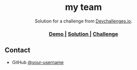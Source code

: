 <!-- Please update value in the {}  -->

<h1 align="center">my team</h1>

<div align="center">
   Solution for a challenge from  <a href="http://devchallenges.io" target="_blank">Devchallenges.io</a>.
</div>

<div align="center">
  <h3>
    <a href="https://my-teammm.netlify.app/">
      Demo
    </a>
    <span> | </span>
    <a href="https://devchallenges.io/solutions/8kXyMuitJ84gWc8ZQ1yD">
      Solution
    </a>
    <span> | </span>
    <a href="https://devchallenges.io/challenges/hhmesazsqgKXrTkYkt0U">
      Challenge
    </a>
  </h3>
</div>

## Contact

- GitHub [@your-username](https://github.com/fab1opinto)


